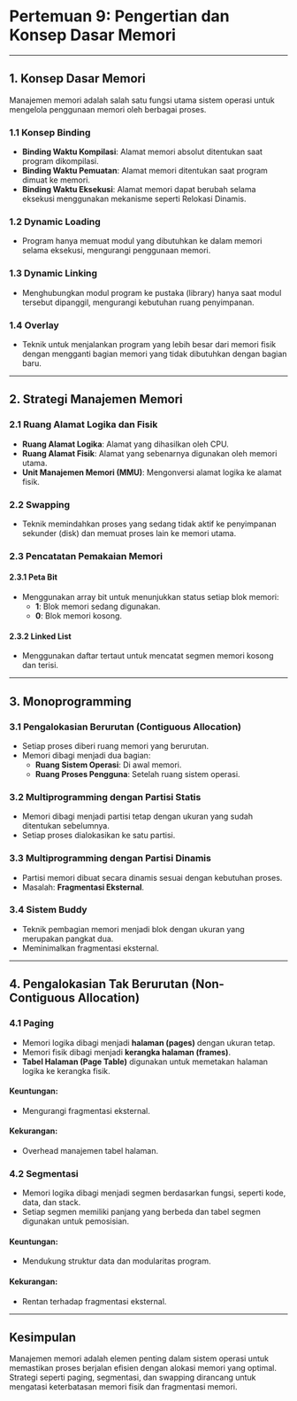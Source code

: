 # Pertemuan 9: Pengertian dan Konsep Dasar Memori

---

## 1. Konsep Dasar Memori
Manajemen memori adalah salah satu fungsi utama sistem operasi untuk mengelola penggunaan memori oleh berbagai proses.

### 1.1 Konsep Binding
- **Binding Waktu Kompilasi**: Alamat memori absolut ditentukan saat program dikompilasi.
- **Binding Waktu Pemuatan**: Alamat memori ditentukan saat program dimuat ke memori.
- **Binding Waktu Eksekusi**: Alamat memori dapat berubah selama eksekusi menggunakan mekanisme seperti Relokasi Dinamis.

### 1.2 Dynamic Loading
- Program hanya memuat modul yang dibutuhkan ke dalam memori selama eksekusi, mengurangi penggunaan memori.

### 1.3 Dynamic Linking
- Menghubungkan modul program ke pustaka (library) hanya saat modul tersebut dipanggil, mengurangi kebutuhan ruang penyimpanan.

### 1.4 Overlay
- Teknik untuk menjalankan program yang lebih besar dari memori fisik dengan mengganti bagian memori yang tidak dibutuhkan dengan bagian baru.

---

## 2. Strategi Manajemen Memori

### 2.1 Ruang Alamat Logika dan Fisik
- **Ruang Alamat Logika**: Alamat yang dihasilkan oleh CPU.
- **Ruang Alamat Fisik**: Alamat yang sebenarnya digunakan oleh memori utama.
- **Unit Manajemen Memori (MMU)**: Mengonversi alamat logika ke alamat fisik.

### 2.2 Swapping
- Teknik memindahkan proses yang sedang tidak aktif ke penyimpanan sekunder (disk) dan memuat proses lain ke memori utama.

### 2.3 Pencatatan Pemakaian Memori
#### 2.3.1 Peta Bit
- Menggunakan array bit untuk menunjukkan status setiap blok memori:
  - **1**: Blok memori sedang digunakan.
  - **0**: Blok memori kosong.

#### 2.3.2 Linked List
- Menggunakan daftar tertaut untuk mencatat segmen memori kosong dan terisi.

---

## 3. Monoprogramming

### 3.1 Pengalokasian Berurutan (Contiguous Allocation)
- Setiap proses diberi ruang memori yang berurutan.
- Memori dibagi menjadi dua bagian:
  - **Ruang Sistem Operasi**: Di awal memori.
  - **Ruang Proses Pengguna**: Setelah ruang sistem operasi.

### 3.2 Multiprogramming dengan Partisi Statis
- Memori dibagi menjadi partisi tetap dengan ukuran yang sudah ditentukan sebelumnya.
- Setiap proses dialokasikan ke satu partisi.

### 3.3 Multiprogramming dengan Partisi Dinamis
- Partisi memori dibuat secara dinamis sesuai dengan kebutuhan proses.
- Masalah: **Fragmentasi Eksternal**.

### 3.4 Sistem Buddy
- Teknik pembagian memori menjadi blok dengan ukuran yang merupakan pangkat dua.
- Meminimalkan fragmentasi eksternal.

---

## 4. Pengalokasian Tak Berurutan (Non-Contiguous Allocation)

### 4.1 Paging
- Memori logika dibagi menjadi **halaman (pages)** dengan ukuran tetap.
- Memori fisik dibagi menjadi **kerangka halaman (frames)**.
- **Tabel Halaman (Page Table)** digunakan untuk memetakan halaman logika ke kerangka fisik.

#### Keuntungan:
- Mengurangi fragmentasi eksternal.

#### Kekurangan:
- Overhead manajemen tabel halaman.

### 4.2 Segmentasi
- Memori logika dibagi menjadi segmen berdasarkan fungsi, seperti kode, data, dan stack.
- Setiap segmen memiliki panjang yang berbeda dan tabel segmen digunakan untuk pemosisian.

#### Keuntungan:
- Mendukung struktur data dan modularitas program.

#### Kekurangan:
- Rentan terhadap fragmentasi eksternal.

---

## Kesimpulan
Manajemen memori adalah elemen penting dalam sistem operasi untuk memastikan proses berjalan efisien dengan alokasi memori yang optimal. Strategi seperti paging, segmentasi, dan swapping dirancang untuk mengatasi keterbatasan memori fisik dan fragmentasi memori.
